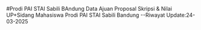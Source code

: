 #Prodi PAI STAI Sabili BAndung
Data Ajuan Proposal Skripsi & Nilai UP+Sidang Mahasiswa Prodi PAI STAI Sabili Bandung
--Riwayat Update:24-03-2025
